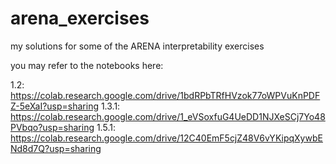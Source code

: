 # arena_exercises
my solutions for some of the ARENA interpretability exercises


you may refer to the notebooks here:

1.2: https://colab.research.google.com/drive/1bdRPbTRfHVzok77oWPVuKnPDFZ-5eXaI?usp=sharing
1.3.1: https://colab.research.google.com/drive/1_eVSoxfuG4UeDD1NJXeSCj7Yo48PVbqo?usp=sharing
1.5.1: https://colab.research.google.com/drive/12C40EmF5cjZ48V6vYKipqXywbENd8d7Q?usp=sharing
